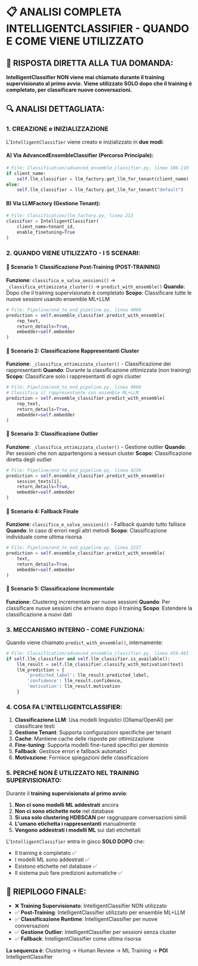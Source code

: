📋 **ANALISI COMPLETA INTELLIGENTCLASSIFIER - QUANDO E COME VIENE UTILIZZATO**
=================================================================================

## 🎯 **RISPOSTA DIRETTA ALLA TUA DOMANDA:**

**IntelligentClassifier NON viene mai chiamato durante il training supervisionato al primo avvio.**
**Viene utilizzato SOLO dopo che il training è completato, per classificare nuove conversazioni.**

## 🔍 **ANALISI DETTAGLIATA:**

### 1. **CREAZIONE e INIZIALIZZAZIONE**

L'`IntelligentClassifier` viene creato e inizializzato in **due modi**:

#### A) **Via AdvancedEnsembleClassifier** (Percorso Principale):
```python
# File: Classification/advanced_ensemble_classifier.py, linee 106-110
if client_name:
    self.llm_classifier = llm_factory.get_llm_for_tenant(client_name)
else:
    self.llm_classifier = llm_factory.get_llm_for_tenant("default")
```

#### B) **Via LLMFactory** (Gestione Tenant):
```python  
# File: Classification/llm_factory.py, linea 213
classifier = IntelligentClassifier(
    client_name=tenant_id,
    enable_finetuning=True
)
```

### 2. **QUANDO VIENE UTILIZZATO - I 5 SCENARI:**

#### 🎯 **Scenario 1: Classificazione Post-Training (POST-TRAINING)**
**Funzione**: `classifica_e_salva_sessioni()` → `_classifica_ottimizzata_cluster()` → `predict_with_ensemble()`
**Quando**: Dopo che il training supervisionato è completato
**Scopo**: Classificare tutte le nuove sessioni usando ensemble ML+LLM

```python
# File: Pipeline/end_to_end_pipeline.py, linea 4060
prediction = self.ensemble_classifier.predict_with_ensemble(
    rep_text,
    return_details=True, 
    embedder=self.embedder
)
```

#### 🎯 **Scenario 2: Classificazione Rappresentanti Cluster**
**Funzione**: `_classifica_ottimizzata_cluster()` - Classificazione dei rappresentanti
**Quando**: Durante la classificazione ottimizzata (non training)
**Scopo**: Classificare solo i rappresentanti di ogni cluster

```python  
# File: Pipeline/end_to_end_pipeline.py, linea 4060
# Classifica il rappresentante con ensemble ML+LLM
prediction = self.ensemble_classifier.predict_with_ensemble(
    rep_text,
    return_details=True,
    embedder=self.embedder
)
```

#### 🎯 **Scenario 3: Classificazione Outlier**
**Funzione**: `_classifica_ottimizzata_cluster()` - Gestione outlier
**Quando**: Per sessioni che non appartengono a nessun cluster
**Scopo**: Classificazione diretta degli outlier

```python
# File: Pipeline/end_to_end_pipeline.py, linea 4236  
prediction = self.ensemble_classifier.predict_with_ensemble(
    session_texts[i],
    return_details=True,
    embedder=self.embedder
)
```

#### 🎯 **Scenario 4: Fallback Finale**
**Funzione**: `classifica_e_salva_sessioni()` - Fallback quando tutto fallisce
**Quando**: In caso di errori negli altri metodi
**Scopo**: Classificazione individuale come ultima risorsa

```python
# File: Pipeline/end_to_end_pipeline.py, linea 2237
prediction = self.ensemble_classifier.predict_with_ensemble(
    text,
    return_details=True,
    embedder=self.embedder
)
```

#### 🎯 **Scenario 5: Classificazione Incrementale**
**Funzione**: Clustering incrementale per nuove sessioni 
**Quando**: Per classificare nuove sessioni che arrivano dopo il training
**Scopo**: Estendere la classificazione a nuovi dati

### 3. **MECCANISMO INTERNO - COME FUNZIONA:**

Quando viene chiamato `predict_with_ensemble()`, internamente:

```python
# File: Classification/advanced_ensemble_classifier.py, linea 459-461
if self.llm_classifier and self.llm_classifier.is_available():
    llm_result = self.llm_classifier.classify_with_motivation(text)
    llm_prediction = {
        'predicted_label': llm_result.predicted_label,
        'confidence': llm_result.confidence,
        'motivation': llm_result.motivation
    }
```

### 4. **COSA FA L'INTELLIGENTCLASSIFIER:**

1. **Classificazione LLM**: Usa modelli linguistici (Ollama/OpenAI) per classificare testi
2. **Gestione Tenant**: Supporta configurazioni specifiche per tenant
3. **Cache**: Mantiene cache delle risposte per ottimizzazione
4. **Fine-tuning**: Supporta modelli fine-tuned specifici per dominio
5. **Fallback**: Gestisce errori e fallback automatici
6. **Motivazione**: Fornisce spiegazioni delle classificazioni

### 5. **PERCHÉ NON È UTILIZZATO NEL TRAINING SUPERVISIONATO:**

Durante il **training supervisionato al primo avvio**:

1. **Non ci sono modelli ML addestrati** ancora
2. **Non ci sono etichette note** nel database  
3. **Si usa solo clustering HDBSCAN** per raggruppare conversazioni simili
4. **L'umano etichetta i rappresentanti** manualmente
5. **Vengono addestrati i modelli ML** sui dati etichettati

L'`IntelligentClassifier` entra in gioco **SOLO DOPO** che:
- Il training è completato ✅
- I modelli ML sono addestrati ✅  
- Esistono etichette nel database ✅
- Il sistema può fare predizioni automatiche ✅

## 🎯 **RIEPILOGO FINALE:**

- ❌ **Training Supervisionato**: IntelligentClassifier NON utilizzato
- ✅ **Post-Training**: IntelligentClassifier utilizzato per ensemble ML+LLM
- ✅ **Classificazione Runtime**: IntelligentClassifier per nuove conversazioni
- ✅ **Gestione Outlier**: IntelligentClassifier per sessioni senza cluster
- ✅ **Fallback**: IntelligentClassifier come ultima risorsa

**La sequenza è**: Clustering → Human Review → ML Training → **POI** IntelligentClassifier
